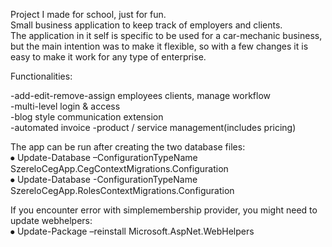 Project I made for school, just for fun.  
Small business application to keep track of employers and clients.  
The application in it self is specific to be used for a car-mechanic business,  
but the main intention was to make it flexible, so with a few changes it is easy to make it work for any type of enterprise.


Functionalities:

  -add-edit-remove-assign employees clients, manage workflow  
  -multi-level login & access  
  -blog style communication extension  
  -automated invoice 
  -product / service management(includes pricing) 
  
The app can be run after creating the two database files:  
⦁	Update-Database –ConfigurationTypeName SzereloCegApp.CegContextMigrations.Configuration  
⦁	Update-Database -ConfigurationTypeName SzereloCegApp.RolesContextMigrations.Configuration 

If you encounter error with simplemembership provider, you might need to update webhelpers:  
⦁ Update-Package –reinstall Microsoft.AspNet.WebHelpers
